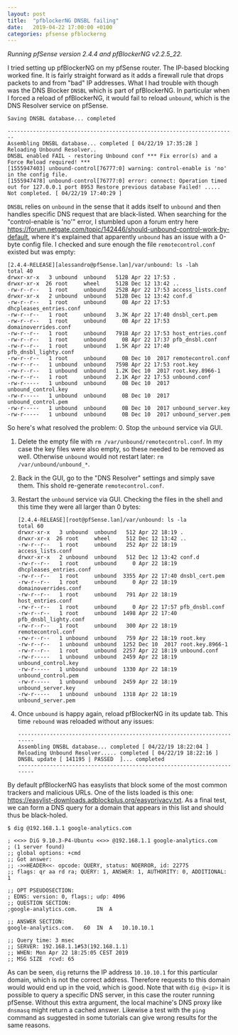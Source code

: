 ```yaml
---
layout: post
title:  "pfblockerNG DNSBL failing"
date:   2019-04-22 17:00:00 +0100
categories: pfsense pfblockerng
---
```


*Running pfSense version 2.4.4 and pfBlockerNG v2.2.5_22.*

I tried setting up pfBlockerNG on my pfSense router. The IP-based blocking worked fine. It is fairly straight forward as it adds a firewall rule that drops packets to and from "bad" IP addresses. What I had trouble with though was the DNS Blocker `DNSBL` which is part of pfBlockerNG. In particular when I forced a reload of pfBlockerNG, it would fail to reload `unbound`, which is the DNS Resolver service on pfSense. 

```
Saving DNSBL database... completed

------------------------------------------------------------------------
Assembling DNSBL database... completed [ 04/22/19 17:35:28 ]
Reloading Unbound Resolver..
DNSBL enabled FAIL - restoring Unbound conf *** Fix error(s) and a Force Reload required! ***
[1555947403] unbound-control[76777:0] warning: control-enable is 'no' in the config file.
[1555947478] unbound-control[76777:0] error: connect: Operation timed out for 127.0.0.1 port 8953 Restore previous database Failed! ..... Not completed. [ 04/22/19 17:40:29 ]
```


`DNSBL` relies on `unbound` in the sense that it adds itself to `unbound` and then handles specific DNS request that are black-listed. When searching for the "control-enable is 'no'" error, I stumbled upon a forum entry here https://forum.netgate.com/topic/142446/should-unbound-control-work-by-default, where it's explained that apparently `unbound` has an issue with a 0-byte config file. I checked and sure enough the file `remotecontrol.conf` existed but was empty:

```shell
[2.4.4-RELEASE][alessandro@pfSense.lan]/var/unbound: ls -lah
total 40
drwxr-xr-x   3 unbound  unbound   512B Apr 22 17:53 .
drwxr-xr-x  26 root     wheel     512B Dec 12 13:42 ..
-rw-r--r--   1 root     unbound   252B Apr 22 17:53 access_lists.conf
drwxr-xr-x   2 unbound  unbound   512B Dec 12 13:42 conf.d
-rw-r--r--   1 root     unbound     0B Apr 22 17:53 dhcpleases_entries.conf
-rw-r--r--   1 root     unbound   3.3K Apr 22 17:40 dnsbl_cert.pem
-rw-r--r--   1 root     unbound     0B Apr 22 17:53 domainoverrides.conf
-rw-r--r--   1 root     unbound   791B Apr 22 17:53 host_entries.conf
-rw-r--r--   1 root     unbound     0B Apr 22 17:37 pfb_dnsbl.conf
-rw-r--r--   1 root     unbound   1.5K Apr 22 17:40 pfb_dnsbl_lighty.conf
-rw-r--r--   1 root     unbound     0B Dec 10  2017 remotecontrol.conf
-rw-r--r--   1 unbound  unbound   759B Apr 22 17:53 root.key
-rw-r--r--   1 unbound  unbound   1.2K Dec 10  2017 root.key.8966-1
-rw-r--r--   1 root     unbound   2.1K Apr 22 17:53 unbound.conf
-rw-r-----   1 unbound  unbound     0B Dec 10  2017 unbound_control.key
-rw-r-----   1 unbound  unbound     0B Dec 10  2017 unbound_control.pem
-rw-r-----   1 unbound  unbound     0B Dec 10  2017 unbound_server.key
-rw-r-----   1 unbound  unbound     0B Dec 10  2017 unbound_server.pem
```

So here's what resolved the problem:
0. Stop the `unbound` service via GUI.
1. Delete the empty file with `rm /var/unbound/remotecontrol.conf`. In my case the key files were also empty, so these needed to be removed as well. Otherwise `unbound` would not restart later: `rm /var/unbound/unbound_*`.
2. Back in the GUI, go to the "DNS Resolver" settings and simply save them. This shold re-generate `remotecontrol.conf`. 
3. Restart the `unbound` service via GUI. Checking the files in the shell and this time they were all larger than 0 bytes:
    ```
    [2.4.4-RELEASE][root@pfSense.lan]/var/unbound: ls -la
    total 60
    drwxr-xr-x   3 unbound  unbound   512 Apr 22 18:19 .
    drwxr-xr-x  26 root     wheel     512 Dec 12 13:42 ..
    -rw-r--r--   1 root     unbound   252 Apr 22 18:19 access_lists.conf
    drwxr-xr-x   2 unbound  unbound   512 Dec 12 13:42 conf.d
    -rw-r--r--   1 root     unbound     0 Apr 22 18:19 dhcpleases_entries.conf
    -rw-r--r--   1 root     unbound  3355 Apr 22 17:40 dnsbl_cert.pem
    -rw-r--r--   1 root     unbound     0 Apr 22 18:19 domainoverrides.conf
    -rw-r--r--   1 root     unbound   791 Apr 22 18:19 host_entries.conf
    -rw-r--r--   1 root     unbound     0 Apr 22 17:57 pfb_dnsbl.conf
    -rw-r--r--   1 root     unbound  1498 Apr 22 17:40 pfb_dnsbl_lighty.conf
    -rw-r--r--   1 root     unbound   300 Apr 22 18:19 remotecontrol.conf
    -rw-r--r--   1 unbound  unbound   759 Apr 22 18:19 root.key
    -rw-r--r--   1 unbound  unbound  1252 Dec 10  2017 root.key.8966-1
    -rw-r--r--   1 root     unbound  2257 Apr 22 18:19 unbound.conf
    -rw-r-----   1 unbound  unbound  2459 Apr 22 18:19 unbound_control.key
    -rw-r-----   1 unbound  unbound  1330 Apr 22 18:19 unbound_control.pem
    -rw-r-----   1 unbound  unbound  2459 Apr 22 18:19 unbound_server.key
    -rw-r-----   1 unbound  unbound  1318 Apr 22 18:19 unbound_server.pem
    ```

4. Once `unbound` is happy again, reload pfBlockerNG in its update tab. This time `rebound` was reloaded without any issues:
    ```
    ------------------------------------------------------------------------
    Assembling DNSBL database... completed [ 04/22/19 18:22:04 ]
    Reloading Unbound Resolver..... completed [ 04/22/19 18:22:16 ]
    DNSBL update [ 141195 | PASSED  ]... completed
    ------------------------------------------------------------------------
    ```

By default pfBlockerNG has easylists that block some of the most common trackers and malicious URLs. One of the lists loaded is this one: https://easylist-downloads.adblockplus.org/easyprivacy.txt. As a final test, we can form a DNS query for a domain that appears in this list and should thus be black-holed. 

```shell
$ dig @192.168.1.1 google-analytics.com

; <<>> DiG 9.10.3-P4-Ubuntu <<>> @192.168.1.1 google-analytics.com
; (1 server found)
;; global options: +cmd
;; Got answer:
;; ->>HEADER<<- opcode: QUERY, status: NOERROR, id: 22775
;; flags: qr aa rd ra; QUERY: 1, ANSWER: 1, AUTHORITY: 0, ADDITIONAL: 1

;; OPT PSEUDOSECTION:
; EDNS: version: 0, flags:; udp: 4096
;; QUESTION SECTION:
;google-analytics.com.		IN	A

;; ANSWER SECTION:
google-analytics.com.	60	IN	A	10.10.10.1

;; Query time: 3 msec
;; SERVER: 192.168.1.1#53(192.168.1.1)
;; WHEN: Mon Apr 22 18:25:05 CEST 2019
;; MSG SIZE  rcvd: 65
```

As can be seen, `dig` returns the IP address `10.10.10.1` for this particular domain, which is not the correct address. Therefore requests to this domain would would end up in the void, which is good. Note that with `dig @<ip>` it is possible to query a specific DNS server, in this case the router running pfSense. Without this extra argument, the local machine's DNS proxy like `dnsmasq` might return a cached answer. Likewise a test with the `ping` command as suggested in some tutorials can give wrong results for the same reasons. 